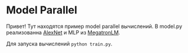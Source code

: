 # Model Parallel

Привет! Тут находятся пример model parallel вычислений. В model.py реализованна [AlexNet](https://papers.nips.cc/paper/2012/file/c399862d3b9d6b76c8436e924a68c45b-Paper.pdf) и MLP из [MegatronLM](https://github.com/NVIDIA/Megatron-LM).

Для запуска вычислений `python train.py`.
